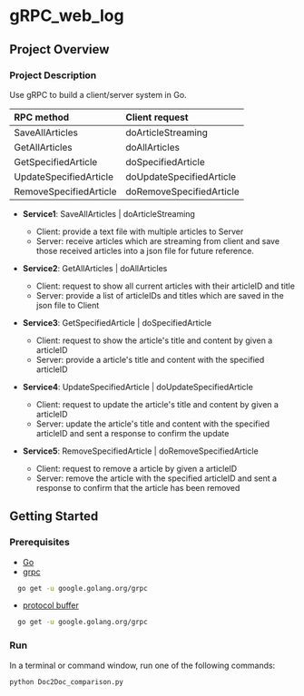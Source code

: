 # gRPC_web_log

## Project Overview
### Project Description

Use gRPC to build a client/server system in Go.

  | RPC method  | Client request |
  | :---  | :---  |
  | SaveAllArticles  | doArticleStreaming  |
  | GetAllArticles | doAllArticles  |
  | GetSpecifiedArticle | doSpecifiedArticle |
  | UpdateSpecifiedArticle| doUpdateSpecifiedArticle  |
  | RemoveSpecifiedArticle | doRemoveSpecifiedArticle |
  
  + __Service1__: SaveAllArticles | doArticleStreaming 
  
    - Client: provide a text file with multiple articles to Server
    - Server: receive articles which are streaming from client and save those received articles into a json file for future reference.    
   
  
  + __Service2__:  GetAllArticles | doAllArticles
  
    - Client: request to show all current articles with their articleID and title
    - Server: provide a list of articleIDs and titles which are saved in the json file to Client
    
  + __Service3__: GetSpecifiedArticle | doSpecifiedArticle
  
    - Client: request to show the article's title and content by given a articleID
    - Server: provide a article's title and content with the specified articleID
    
  + __Service4__: UpdateSpecifiedArticle | doUpdateSpecifiedArticle
  
    - Client: request to update the article's title and content by given a articleID
    - Server: update the article's title and content with the specified articleID and sent a response to confirm the update 
  
  + __Service5__: RemoveSpecifiedArticle | doRemoveSpecifiedArticle
  
    - Client: request to remove a article by given a articleID
    - Server: remove the article with the specified articleID and sent a response to confirm that the article has been removed 
    
    

## Getting Started
### Prerequisites

- [Go](https://golang.org/doc/install)
- [grpc](https://github.com/grpc/grpc-go)
```bash
  go get -u google.golang.org/grpc
```  
- [protocol buffer](https://github.com/golang/protobuf)
```bash
  go get -u google.golang.org/grpc
```  



### Run

In a terminal or command window, run one of the following commands:

```bash
python Doc2Doc_comparison.py
```  

